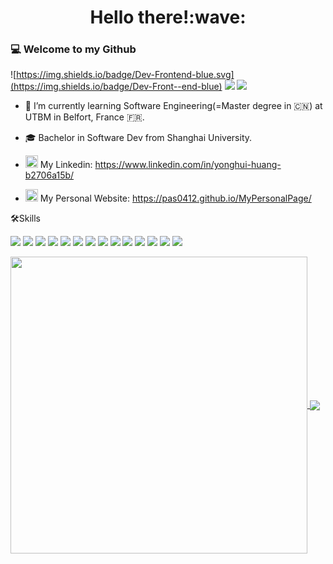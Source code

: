 <h1 align="center">Hello there!:wave:</h1>

### 💻 Welcome to my Github 

![https://img.shields.io/badge/Dev-Frontend-blue.svg](https://img.shields.io/badge/Dev-Front--end-blue)
![](https://img.shields.io/badge/Software-Engineer-lightblue?logoColor=lightblue)
![](https://img.shields.io/badge/UTBM-Student-lightgreen?logoColor=lightgreen)

- 🌱 I’m currently learning Software Engineering(=Master degree in :cn:) at UTBM in Belfort, France :fr:.
- 🎓 Bachelor in Software Dev from Shanghai University.

- <img src="https://user-images.githubusercontent.com/68329670/174433276-1b8eec66-09b1-4623-9634-39d28a213953.png" width="20"> My Linkedin: https://www.linkedin.com/in/yonghui-huang-b2706a15b/

- <img src="https://user-images.githubusercontent.com/68329670/184053894-7f2ddeef-d4a6-4c6a-bf41-e8d2e0dfe2eb.png" width="20"> My Personal Website: https://pas0412.github.io/MyPersonalPage/


🛠️Skills

![](https://img.shields.io/badge/Python-%20-orange?style=for-the-badge&logo=python&logoColor=orange)
![](https://img.shields.io/badge/JavaScript-%20-yellow?style=for-the-badge&logo=javascript&logoColor=yellow)
![](https://img.shields.io/badge/Vue-%20-4fc08d?style=for-the-badge&logo=vue.js&logoColor=4fc08d)
![](https://img.shields.io/badge/Flutter-%20-02569b?style=for-the-badge&logo=flutter&logoColor=02569b)
![](https://img.shields.io/badge/C++-%20-lightgrey?style=for-the-badge&logo=Cplusplus)
![](https://img.shields.io/badge/HTML5-%20-E34F26?style=for-the-badge&logo=html5)
![](https://img.shields.io/badge/CSS3-%20-lightblue?style=for-the-badge&logo=css3)
![](https://img.shields.io/badge/Springboot-%20-6DB33F?style=for-the-badge&logo=springboot)
![](https://img.shields.io/badge/MySQL-%20-4479A1?style=for-the-badge&logo=mysql&logoColor=white)
![](https://img.shields.io/badge/microsoft_sql_server-%20-CC2927?style=for-the-badge&logo=microsoft-sql-server&logoColor=white)
![](https://img.shields.io/badge/微信小程序-%20-07C160?style=for-the-badge&logo=wechat)
![](https://img.shields.io/badge/sourcetree-%20-0052CC?style=for-the-badge&logo=sourcetree)
![](https://img.shields.io/badge/postman-%20-FF6C37?style=for-the-badge&logo=postman)
![](https://img.shields.io/badge/prezi-%20-3181FF?style=for-the-badge&logo=prezi&logoColor=white)

<a href="https://github.com/anuraghazra/github-readme-stats">
  <img align="center" src="https://github-readme-stats.vercel.app/api?username=Pas0412&theme=nord&show_icons=true&include_all_commits=true&hide=issues&repo=github-readme-stats" width="475"/>
</a>
<a href="https://github.com/anuraghazra/convoychat">
  <img align="center" src="https://github-readme-stats.vercel.app/api/top-langs/?username=Pas0412&layout=compact&theme=nord&repo=convoychat" />
</a>

<!--
**Pas0412/Pas0412** is a ✨ _special_ ✨ repository because its `README.md` (this file) appears on your GitHub profile.

Here are some ideas to get you started:

- 🔭 I’m currently working on ...
- 🌱 I’m currently learning ...
- 👯 I’m looking to collaborate on ...
- 🤔 I’m looking for help with ...
- 💬 Ask me about ...
- 📫 How to reach me: ...
- 😄 Pronouns: ...
- ⚡ Fun fact: ...
-->
